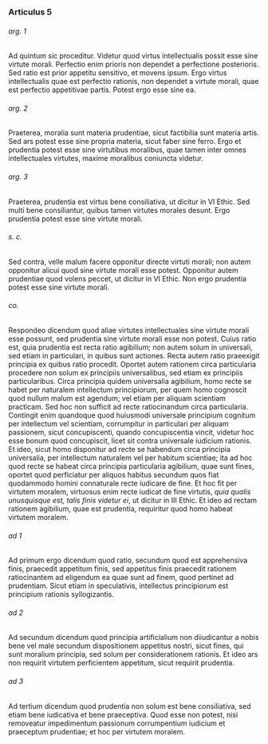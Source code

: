### Articulus 5

###### arg. 1
Ad quintum sic proceditur. Videtur quod virtus intellectualis possit esse sine virtute morali. Perfectio enim prioris non dependet a perfectione posterioris. Sed ratio est prior appetitu sensitivo, et movens ipsum. Ergo virtus intellectualis quae est perfectio rationis, non dependet a virtute morali, quae est perfectio appetitivae partis. Potest ergo esse sine ea.

###### arg. 2
Praeterea, moralia sunt materia prudentiae, sicut factibilia sunt materia artis. Sed ars potest esse sine propria materia, sicut faber sine ferro. Ergo et prudentia potest esse sine virtutibus moralibus, quae tamen inter omnes intellectuales virtutes, maxime moralibus coniuncta videtur.

###### arg. 3
Praeterea, prudentia est virtus bene consiliativa, ut dicitur in VI Ethic. Sed multi bene consiliantur, quibus tamen virtutes morales desunt. Ergo prudentia potest esse sine virtute morali.

###### s. c.
Sed contra, velle malum facere opponitur directe virtuti morali; non autem opponitur alicui quod sine virtute morali esse potest. Opponitur autem prudentiae quod volens peccet, ut dicitur in VI Ethic. Non ergo prudentia potest esse sine virtute morali.

###### co.
Respondeo dicendum quod aliae virtutes intellectuales sine virtute morali esse possunt, sed prudentia sine virtute morali esse non potest. Cuius ratio est, quia prudentia est recta ratio agibilium; non autem solum in universali, sed etiam in particulari, in quibus sunt actiones. Recta autem ratio praeexigit principia ex quibus ratio procedit. Oportet autem rationem circa particularia procedere non solum ex principiis universalibus, sed etiam ex principiis particularibus. Circa principia quidem universalia agibilium, homo recte se habet per naturalem intellectum principiorum, per quem homo cognoscit quod nullum malum est agendum; vel etiam per aliquam scientiam practicam. Sed hoc non sufficit ad recte ratiocinandum circa particularia. Contingit enim quandoque quod huiusmodi universale principium cognitum per intellectum vel scientiam, corrumpitur in particulari per aliquam passionem, sicut concupiscenti, quando concupiscentia vincit, videtur hoc esse bonum quod concupiscit, licet sit contra universale iudicium rationis. Et ideo, sicut homo disponitur ad recte se habendum circa principia universalia, per intellectum naturalem vel per habitum scientiae; ita ad hoc quod recte se habeat circa principia particularia agibilium, quae sunt fines, oportet quod perficiatur per aliquos habitus secundum quos fiat quodammodo homini connaturale recte iudicare de fine. Et hoc fit per virtutem moralem, virtuosus enim recte iudicat de fine virtutis, *quia qualis unusquisque est, talis finis videtur ei*, ut dicitur in III Ethic. Et ideo ad rectam rationem agibilium, quae est prudentia, requiritur quod homo habeat virtutem moralem.

###### ad 1
Ad primum ergo dicendum quod ratio, secundum quod est apprehensiva finis, praecedit appetitum finis, sed appetitus finis praecedit rationem ratiocinantem ad eligendum ea quae sunt ad finem, quod pertinet ad prudentiam. Sicut etiam in speculativis, intellectus principiorum est principium rationis syllogizantis.

###### ad 2
Ad secundum dicendum quod principia artificialium non diiudicantur a nobis bene vel male secundum dispositionem appetitus nostri, sicut fines, qui sunt moralium principia, sed solum per considerationem rationis. Et ideo ars non requirit virtutem perficientem appetitum, sicut requirit prudentia.

###### ad 3
Ad tertium dicendum quod prudentia non solum est bene consiliativa, sed etiam bene iudicativa et bene praeceptiva. Quod esse non potest, nisi removeatur impedimentum passionum corrumpentium iudicium et praeceptum prudentiae; et hoc per virtutem moralem.

